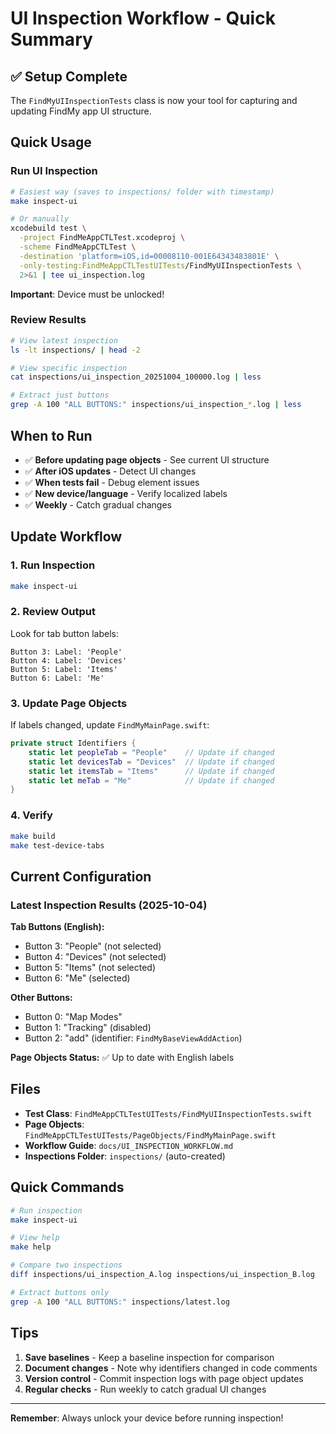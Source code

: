 # UI Inspection Workflow - Quick Summary

## ✅ Setup Complete

The `FindMyUIInspectionTests` class is now your tool for capturing and updating FindMy app UI structure.

## Quick Usage

### Run UI Inspection

```bash
# Easiest way (saves to inspections/ folder with timestamp)
make inspect-ui

# Or manually
xcodebuild test \
  -project FindMeAppCTLTest.xcodeproj \
  -scheme FindMeAppCTLTest \
  -destination 'platform=iOS,id=00008110-001E64343483801E' \
  -only-testing:FindMeAppCTLTestUITests/FindMyUIInspectionTests \
  2>&1 | tee ui_inspection.log
```

**Important**: Device must be unlocked!

### Review Results

```bash
# View latest inspection
ls -lt inspections/ | head -2

# View specific inspection
cat inspections/ui_inspection_20251004_100000.log | less

# Extract just buttons
grep -A 100 "ALL BUTTONS:" inspections/ui_inspection_*.log | less
```

## When to Run

- ✅ **Before updating page objects** - See current UI structure
- ✅ **After iOS updates** - Detect UI changes
- ✅ **When tests fail** - Debug element issues
- ✅ **New device/language** - Verify localized labels
- ✅ **Weekly** - Catch gradual changes

## Update Workflow

### 1. Run Inspection
```bash
make inspect-ui
```

### 2. Review Output
Look for tab button labels:
```
Button 3: Label: 'People'
Button 4: Label: 'Devices'
Button 5: Label: 'Items'
Button 6: Label: 'Me'
```

### 3. Update Page Objects
If labels changed, update `FindMyMainPage.swift`:

```swift
private struct Identifiers {
    static let peopleTab = "People"    // Update if changed
    static let devicesTab = "Devices"  // Update if changed
    static let itemsTab = "Items"      // Update if changed
    static let meTab = "Me"            // Update if changed
}
```

### 4. Verify
```bash
make build
make test-device-tabs
```

## Current Configuration

### Latest Inspection Results (2025-10-04)

**Tab Buttons (English):**
- Button 3: "People" (not selected)
- Button 4: "Devices" (not selected)
- Button 5: "Items" (not selected)
- Button 6: "Me" (selected)

**Other Buttons:**
- Button 0: "Map Modes"
- Button 1: "Tracking" (disabled)
- Button 2: "add" (identifier: `FindMyBaseViewAddAction`)

**Page Objects Status:** ✅ Up to date with English labels

## Files

- **Test Class**: `FindMeAppCTLTestUITests/FindMyUIInspectionTests.swift`
- **Page Objects**: `FindMeAppCTLTestUITests/PageObjects/FindMyMainPage.swift`
- **Workflow Guide**: `docs/UI_INSPECTION_WORKFLOW.md`
- **Inspections Folder**: `inspections/` (auto-created)

## Quick Commands

```bash
# Run inspection
make inspect-ui

# View help
make help

# Compare two inspections
diff inspections/ui_inspection_A.log inspections/ui_inspection_B.log

# Extract buttons only
grep -A 100 "ALL BUTTONS:" inspections/latest.log
```

## Tips

1. **Save baselines** - Keep a baseline inspection for comparison
2. **Document changes** - Note why identifiers changed in code comments
3. **Version control** - Commit inspection logs with page object updates
4. **Regular checks** - Run weekly to catch gradual UI changes

---

**Remember**: Always unlock your device before running inspection!
